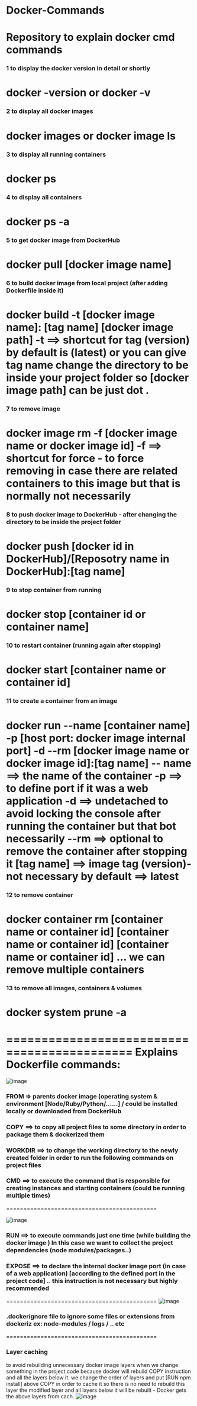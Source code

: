 # Docker-Commands
Repository to explain docker cmd commands
============================================
### 1  to display the docker version in detail or shortly 
docker -version
or
docker -v
============================================
### 2 to display all docker images
docker images
or
docker image ls
============================================
### 3 to display all running containers
docker ps
============================================
### 4 to display all containers
docker ps -a
============================================
### 5 to get docker image from DockerHub
docker pull [docker image name]
============================================
### 6 to build docker image from local project (after adding Dockerfile inside it)
docker build -t [docker image name]: [tag name] [docker image path]
-t ==> shortcut for tag (version) by default is (latest) or you can give tag name
change the directory to be inside your project folder so [docker image path] can be just dot .
============================================
### 7 to remove image
docker image rm -f [docker image name or docker image id]
-f ==> shortcut for force - to force removing in case there are related containers to this image but that is normally not necessarily
============================================
### 8 to push docker image to DockerHub - after changing the directory to be inside the project folder
docker push [docker id in DockerHub]/[Reposotry name in DockerHub]:[tag name]
============================================
### 9 to stop container from running
docker stop [container id or container name]
============================================
### 10 to restart container (running again after stopping)
docker start [container name or container id]
============================================
### 11 to create a container from an image
docker run --name [container name] -p [host port: docker image internal port] -d --rm [docker image name or docker image id]:[tag name]
-- name ==> the name of the container
-p ==> to define port if it was a web application
-d ==> undetached to avoid locking the console after running the container but that bot necessarily
--rm ==> optional to remove the container after stopping it
[tag name] ==> image tag (version)- not necessary by default ==> latest
============================================
### 12 to remove container
docker container rm  [container name or container id] [container name or container id] [container name or container id] ...
we can remove multiple containers
============================================
### 13 to remove all images, containers & volumes
docker system prune -a
============================================
============================================
Explains Dockerfile commands:
============================================

![image](https://github.com/Sumaya-Ali/Docker-Commands/assets/52631071/df217047-be0b-4a91-9994-f8945f61a012)

### FROM => parents docker image (operating system & environment [Node/Ruby/Python/......] / could be installed locally or downloaded from DockerHub
###  COPY ==> to copy all project files to some directory in order to package them & dockerized them
### WORKDIR ==> to change the working directory to the newly created folder in order to run the following commands on project files
### CMD ==> to execute the command that is responsible for creating instances and starting containers (could be running multiple times)

============================================

![image](https://github.com/Sumaya-Ali/Docker-Commands/assets/52631071/321582a4-0244-4900-a313-1d989075fe4e)

### RUN ==> to execute commands just one time (while building the docker image ) In this case we want to collect the project dependencies (node modules/packages..)
### EXPOSE ==> to declare the internal docker image port (in case of a web application) [according to the defined port in the project code] .. this instruction is not necessary but highly recommended

============================================
![image](https://github.com/Sumaya-Ali/Docker-Commands/assets/52631071/9d7c9dc8-a375-4b23-a4b2-29a92788ef85)

### .dockerignore file to ignore some files or extensions from dockeriz ex: node-modules / logs / .. etc

============================================
### Layer caching 
to avoid rebuilding unnecessary docker image layers when we change something in the project code because docker will rebuild COPY instruction and all the layers below it. we change the order of layers and put [RUN npm install] above COPY in order to cache it so there is no need to rebuild this layer
the modified layer and all layers below it will be rebuilt -  Docker gets the above layers from cach. 
![image](https://github.com/Sumaya-Ali/Docker-Commands/assets/52631071/7af9734c-43bb-4502-86e6-23776d9231a3)







